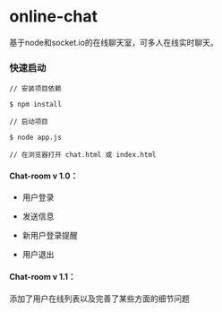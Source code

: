 # online-chat

基于node和socket.io的在线聊天室，可多人在线实时聊天。

### 快速启动
```
// 安装项目依赖

$ npm install

// 启动项目

$ node app.js

// 在浏览器打开 chat.html 或 index.html
```

#### Chat-room v 1.0：

- 用户登录

- 发送信息

- 新用户登录提醒

- 用户退出

#### Chat-room v 1.1： 

添加了用户在线列表以及完善了某些方面的细节问题
